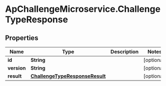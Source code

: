 # ApChallengeMicroservice.ChallengeTypeResponse

## Properties
Name | Type | Description | Notes
------------ | ------------- | ------------- | -------------
**id** | **String** |  | [optional] 
**version** | **String** |  | [optional] 
**result** | [**ChallengeTypeResponseResult**](ChallengeTypeResponseResult.md) |  | [optional] 


